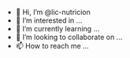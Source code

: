 - 👋 Hi, I’m @lic-nutricion
- 👀 I’m interested in ...
- 🌱 I’m currently learning ...
- 💞️ I’m looking to collaborate on ...
- 📫 How to reach me ...

<!---
lic-nutricion/lic-nutricion is a ✨ special ✨ repository because its `README.md` (this file) appears on your GitHub profile.
You can click the Preview link to take a look at your changes.
--->
